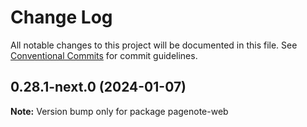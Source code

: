 # Change Log

All notable changes to this project will be documented in this file.
See [Conventional Commits](https://conventionalcommits.org) for commit guidelines.

## 0.28.1-next.0 (2024-01-07)

**Note:** Version bump only for package pagenote-web
